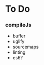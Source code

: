 To Do
========================================================================


### compileJs

- buffer
- uglify
- sourcemaps
- linting
- es6?